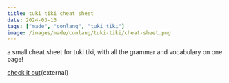 ```yaml
---
title: tuki tiki cheat sheet
date: 2024-03-13
tags: ["made", "conlang", "tuki tiki"]
image: /images/made/conlang/tuki-tiki/cheat-sheet.png
---
```


a small cheat sheet for tuki tiki, with all the grammar and vocabulary on one page!

[check it out](https://tiger.kittycat.homes/made/conlang/tuki-tiki/cheat-sheet.pdf){external}